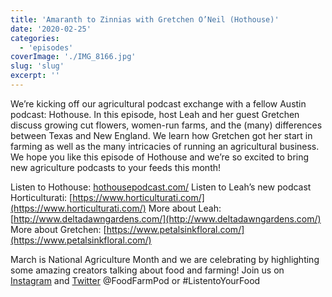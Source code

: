 ```yaml
---
title: 'Amaranth to Zinnias with Gretchen O’Neil (Hothouse)'
date: '2020-02-25'
categories:
  - 'episodes'
coverImage: './IMG_8166.jpg'
slug: 'slug'
excerpt: ''
---
```


We’re kicking off our agricultural podcast exchange with a fellow Austin podcast: Hothouse. In this episode, host Leah and her guest Gretchen discuss growing cut flowers, women-run farms, and the (many) differences between Texas and New England. We learn how Gretchen got her start in farming as well as the many intricacies of running an agricultural business. We hope you like this episode of Hothouse and we’re so excited to bring new agriculture podcasts to your feeds this month!

Listen to Hothouse: [hothousepodcast.com/](https://www.hothousepodcast.com/)
Listen to Leah’s new podcast Horticulturati: [https://www.horticulturati.com/](https://www.horticulturati.com/)
More about Leah: [http://www.deltadawngardens.com/](http://www.deltadawngardens.com/)
More about Gretchen: [https://www.petalsinkfloral.com/](https://www.petalsinkfloral.com/)

March is National Agriculture Month and we are celebrating by highlighting some amazing creators talking about food and farming! Join us on [Instagram](https://www.instagram.com/foodfarmpod/) and [Twitter](https://twitter.com/foodfarmpod) @FoodFarmPod or #ListentoYourFood
